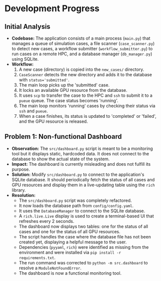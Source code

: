 # Development Progress

## Initial Analysis

*   **Codebase:** The application consists of a main process (`main.py`) that manages a queue of simulation cases, a file scanner (`case_scanner.py`) to detect new cases, a workflow submitter (`workflow_submitter.py`) to run cases on a remote HPC, and a database manager (`db_manager.py`) using SQLite.
*   **Workflow:**
    1.  A new case (directory) is copied into the `new_cases/` directory.
    2.  `CaseScanner` detects the new directory and adds it to the database with `status='submitted'`.
    3.  The main loop picks up the 'submitted' case.
    4.  It locks an available GPU resource from the database.
    5.  It uses `scp` to transfer the case to the HPC and `ssh` to submit it to a `pueue` queue. The case status becomes 'running'.
    6.  The main loop monitors 'running' cases by checking their status via `ssh` and `pueue`.
    7.  When a case finishes, its status is updated to 'completed' or 'failed', and the GPU resource is released.

## Problem 1: Non-functional Dashboard

*   **Observation:** The `src/dashboard.py` script is meant to be a monitoring tool but it displays static, hardcoded data. It does not connect to the database to show the actual state of the system.
*   **Impact:** The dashboard is currently misleading and does not fulfill its purpose.
*   **Solution:** Modify `src/dashboard.py` to connect to the application's SQLite database. It should periodically fetch the status of all cases and GPU resources and display them in a live-updating table using the `rich` library.
*   **Resolution:**
    *   The `src/dashboard.py` script was completely refactored.
    *   It now loads the database path from `config/config.yaml`.
    *   It uses the `DatabaseManager` to connect to the SQLite database.
    *   A `rich.live.Live` display is used to create a terminal-based UI that refreshes every 2 seconds.
    *   The dashboard now displays two tables: one for the status of all cases and one for the status of all GPU resources.
    *   The script handles the case where the database file has not been created yet, displaying a helpful message to the user.
    *   Dependencies (`pyyaml`, `rich`) were identified as missing from the environment and were installed via `pip install -r requirements.txt`.
    *   The run command was corrected to `python -m src.dashboard` to resolve a `ModuleNotFoundError`.
    *   The dashboard is now a functional monitoring tool.

